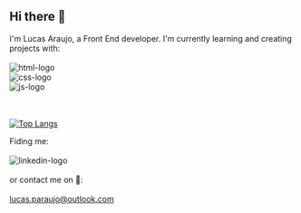 ## Hi there 👋
I'm Lucas Araujo, a Front End developer. I'm currently learning and creating projects with:
<br>
<br>
<img src="https://img.shields.io/badge/HTML5-E34F26?style=for-the-badge&logo=html5&logoColor=white" alt="html-logo"/>
<br>
<img src="https://img.shields.io/badge/CSS3-1572B6?style=for-the-badge&logo=css3&logoColor=white" alt="css-logo"/>
<br>
<img src="https://img.shields.io/badge/JavaScript-323330?style=for-the-badge&logo=javascript&logoColor=F7DF1E" alt="js-logo"/>
<br>
<br>
<br>

[![Top Langs](https://github-readme-stats.vercel.app/api/top-langs/?username=lpa13)](https://github.com/anuraghazra/github-readme-stats)

Fiding me:
<br>
<br>
<img src="https://img.shields.io/badge/LinkedIn-0077B5?style=for-the-badge&logo=linkedin&logoColor=white" alt="linkedin-logo"/> <a href="https://www.linkedin.com/in/lucasparaujo/"> </a>
<br>
<br>
or contact me on 📧:
<br>
<br>
lucas.paraujo@outlook.com
